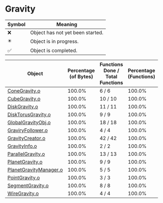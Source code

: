 # Gravity
| Symbol | Meaning 
| ------------- | ------------- 
| :x: | Object has not yet been started. 
| :eight_pointed_black_star: | Object is in progress. 
| :white_check_mark: | Object is completed. 


| Object | Percentage (of Bytes) | Functions Done / Total Functions | Percentage (Functions) | Status 
| ------------- | ------------- | ------------- | ------------- | ------------- 
| [ConeGravity.o](https://github.com/shibbo/Petari/blob/master/docs/lib/Game/Gravity/ConeGravity.md) | 100.0% | 6 / 6 | 100.0% | :white_check_mark: 
| [CubeGravity.o](https://github.com/shibbo/Petari/blob/master/docs/lib/Game/Gravity/CubeGravity.md) | 100.0% | 10 / 10 | 100.0% | :white_check_mark: 
| [DiskGravity.o](https://github.com/shibbo/Petari/blob/master/docs/lib/Game/Gravity/DiskGravity.md) | 100.0% | 11 / 11 | 100.0% | :white_check_mark: 
| [DiskTorusGravity.o](https://github.com/shibbo/Petari/blob/master/docs/lib/Game/Gravity/DiskTorusGravity.md) | 100.0% | 9 / 9 | 100.0% | :white_check_mark: 
| [GlobalGravityObj.o](https://github.com/shibbo/Petari/blob/master/docs/lib/Game/Gravity/GlobalGravityObj.md) | 100.0% | 18 / 18 | 100.0% | :white_check_mark: 
| [GraviryFollower.o](https://github.com/shibbo/Petari/blob/master/docs/lib/Game/Gravity/GraviryFollower.md) | 100.0% | 4 / 4 | 100.0% | :white_check_mark: 
| [GravityCreator.o](https://github.com/shibbo/Petari/blob/master/docs/lib/Game/Gravity/GravityCreator.md) | 100.0% | 42 / 42 | 100.0% | :white_check_mark: 
| [GravityInfo.o](https://github.com/shibbo/Petari/blob/master/docs/lib/Game/Gravity/GravityInfo.md) | 100.0% | 2 / 2 | 100.0% | :white_check_mark: 
| [ParallelGravity.o](https://github.com/shibbo/Petari/blob/master/docs/lib/Game/Gravity/ParallelGravity.md) | 100.0% | 13 / 13 | 100.0% | :white_check_mark: 
| [PlanetGravity.o](https://github.com/shibbo/Petari/blob/master/docs/lib/Game/Gravity/PlanetGravity.md) | 100.0% | 9 / 9 | 100.0% | :white_check_mark: 
| [PlanetGravityManager.o](https://github.com/shibbo/Petari/blob/master/docs/lib/Game/Gravity/PlanetGravityManager.md) | 100.0% | 5 / 5 | 100.0% | :white_check_mark: 
| [PointGravity.o](https://github.com/shibbo/Petari/blob/master/docs/lib/Game/Gravity/PointGravity.md) | 100.0% | 3 / 3 | 100.0% | :white_check_mark: 
| [SegmentGravity.o](https://github.com/shibbo/Petari/blob/master/docs/lib/Game/Gravity/SegmentGravity.md) | 100.0% | 8 / 8 | 100.0% | :white_check_mark: 
| [WireGravity.o](https://github.com/shibbo/Petari/blob/master/docs/lib/Game/Gravity/WireGravity.md) | 100.0% | 4 / 4 | 100.0% | :white_check_mark: 
